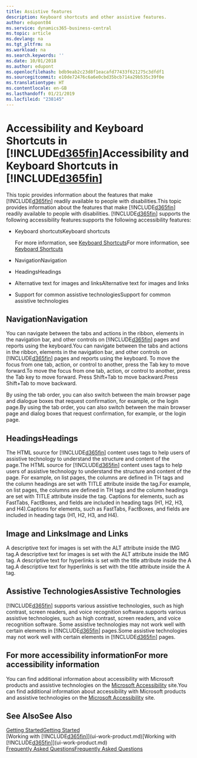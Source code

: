 ```yaml
---
title: Assistive features
description: Keyboard shortcuts and other assistive features.
author: edupont04
ms.service: dynamics365-business-central
ms.topic: article
ms.devlang: na
ms.tgt_pltfrm: na
ms.workload: na
ms.search.keywords: ''
ms.date: 10/01/2018
ms.author: edupont
ms.openlocfilehash: bdb9eab2c23d8f1eacafd77433f621275c3dfdf1
ms.sourcegitcommit: e10de72476c6a6e0cbd35bcb714a29b535c39f0e
ms.translationtype: HT
ms.contentlocale: en-GB
ms.lasthandoff: 01/21/2019
ms.locfileid: "238145"
---
```

# <a name="accessibility-and-keyboard-shortcuts-in-included365finincludesd365finmdmd"></a><span data-ttu-id="d1d87-103">Accessibility and Keyboard Shortcuts in [!INCLUDE[d365fin](includes/d365fin_md.md)]</span><span class="sxs-lookup"><span data-stu-id="d1d87-103">Accessibility and Keyboard Shortcuts in [!INCLUDE[d365fin](includes/d365fin_md.md)]</span></span>
<span data-ttu-id="d1d87-104">This topic provides information about the features that make [!INCLUDE[d365fin](includes/d365fin_md.md)] readily available to people with disabilities.</span><span class="sxs-lookup"><span data-stu-id="d1d87-104">This topic provides information about the features that make [!INCLUDE[d365fin](includes/d365fin_md.md)] readily available to people with disabilities.</span></span> [!INCLUDE[d365fin](includes/d365fin_md.md)] <span data-ttu-id="d1d87-105">supports the following accessibility features:</span><span class="sxs-lookup"><span data-stu-id="d1d87-105">supports the following accessibility features:</span></span>  

-   <span data-ttu-id="d1d87-106">Keyboard shortcuts</span><span class="sxs-lookup"><span data-stu-id="d1d87-106">Keyboard shortcuts</span></span>

    <span data-ttu-id="d1d87-107">For more information, see [Keyboard Shortcuts](keyboard-shortcuts.md)</span><span class="sxs-lookup"><span data-stu-id="d1d87-107">For more information, see [Keyboard Shortcuts](keyboard-shortcuts.md)</span></span>

-   <span data-ttu-id="d1d87-108">Navigation</span><span class="sxs-lookup"><span data-stu-id="d1d87-108">Navigation</span></span>  

-   <span data-ttu-id="d1d87-109">Headings</span><span class="sxs-lookup"><span data-stu-id="d1d87-109">Headings</span></span>  

-   <span data-ttu-id="d1d87-110">Alternative text for images and links</span><span class="sxs-lookup"><span data-stu-id="d1d87-110">Alternative text for images and links</span></span>  

-   <span data-ttu-id="d1d87-111">Support for common assistive technologies</span><span class="sxs-lookup"><span data-stu-id="d1d87-111">Support for common assistive technologies</span></span>  

<!-- moved to separate article
##  <a name="Keyboard"></a> Keyboard Shortcuts in the browser
 [!INCLUDE[d365fin](includes/d365fin_md.md)] supports the keyboard shortcuts that are supported by most web browsers. The keyboard shortcuts described here refer to the U.S. keyboard layout. The layout of the keys on other keyboards may not correspond exactly to the keys on a U.S. keyboard.  

|To do this|Press|  
|----------------|-----------|  
|To move focus to the next or previous control or element on a page, such as buttons, fields, or items in a list.|Tab, Shift+Tab|  
|To enable or access the element or control that is in focus.|Enter|  
|To scroll items up and down in a list.|Up Arrow, Down Arrow|  
|To scroll columns of an item left and right in a list.|Left Arrow, Right Arrow|  
|To open a drop-down list or look up a value for a field.|Alt+Down Arrow|  
|To move focus to the next element outside the list.|Ctrl + Enter|  
|To see the transactions that resulted in a calculated value in a field.|Alt+Right Arrow|  

-->

##  <a name="Navigation"></a> <span data-ttu-id="d1d87-112">Navigation</span><span class="sxs-lookup"><span data-stu-id="d1d87-112">Navigation</span></span>  
 <span data-ttu-id="d1d87-113">You can navigate between the tabs and actions in the ribbon, elements in the navigation bar, and other controls on [!INCLUDE[d365fin](includes/d365fin_md.md)] pages and reports using the keyboard.</span><span class="sxs-lookup"><span data-stu-id="d1d87-113">You can navigate between the tabs and actions in the ribbon, elements in the navigation bar, and other controls on [!INCLUDE[d365fin](includes/d365fin_md.md)] pages and reports using the keyboard.</span></span> <span data-ttu-id="d1d87-114">To move the focus from one tab, action, or control to another, press the Tab key to move forward.</span><span class="sxs-lookup"><span data-stu-id="d1d87-114">To move the focus from one tab, action, or control to another, press the Tab key to move forward.</span></span> <span data-ttu-id="d1d87-115">Press Shift+Tab to move backward.</span><span class="sxs-lookup"><span data-stu-id="d1d87-115">Press Shift+Tab to move backward.</span></span>  

 <span data-ttu-id="d1d87-116">By using the tab order, you can also switch between the main browser page and dialogue boxes that request confirmation, for example, or the login page.</span><span class="sxs-lookup"><span data-stu-id="d1d87-116">By using the tab order, you can also switch between the main browser page and dialog boxes that request confirmation, for example, or the login page.</span></span>  

##  <a name="Headings"></a> <span data-ttu-id="d1d87-117">Headings</span><span class="sxs-lookup"><span data-stu-id="d1d87-117">Headings</span></span>  
 <span data-ttu-id="d1d87-118">The HTML source for [!INCLUDE[d365fin](includes/d365fin_md.md)] content uses tags to help users of assistive technology to understand the structure and content of the page.</span><span class="sxs-lookup"><span data-stu-id="d1d87-118">The HTML source for [!INCLUDE[d365fin](includes/d365fin_md.md)] content uses tags to help users of assistive technology to understand the structure and content of the page.</span></span> <span data-ttu-id="d1d87-119">For example, on list pages, the columns are defined in TH tags and the column headings are set with TITLE attribute inside the tag.</span><span class="sxs-lookup"><span data-stu-id="d1d87-119">For example, on list pages, the columns are defined in TH tags and the column headings are set with TITLE attribute inside the tag.</span></span> <span data-ttu-id="d1d87-120">Captions for elements, such as FastTabs, FactBoxes, and fields are included in heading tags (H1, H2, H3, and H4).</span><span class="sxs-lookup"><span data-stu-id="d1d87-120">Captions for elements, such as FastTabs, FactBoxes, and fields are included in heading tags (H1, H2, H3, and H4).</span></span>  

##  <a name="Images"></a> <span data-ttu-id="d1d87-121">Image and Links</span><span class="sxs-lookup"><span data-stu-id="d1d87-121">Image and Links</span></span>  
 <span data-ttu-id="d1d87-122">A descriptive text for images is set with the ALT attribute inside the IMG tag.</span><span class="sxs-lookup"><span data-stu-id="d1d87-122">A descriptive text for images is set with the ALT attribute inside the IMG tag.</span></span> <span data-ttu-id="d1d87-123">A descriptive text for hyperlinks is set with the title attribute inside the A tag.</span><span class="sxs-lookup"><span data-stu-id="d1d87-123">A descriptive text for hyperlinks is set with the title attribute inside the A tag.</span></span>  

##  <a name="AssistiveTech"></a> <span data-ttu-id="d1d87-124">Assistive Technologies</span><span class="sxs-lookup"><span data-stu-id="d1d87-124">Assistive Technologies</span></span>  
[!INCLUDE[d365fin](includes/d365fin_md.md)] <span data-ttu-id="d1d87-125">supports various assistive technologies, such as high contrast, screen readers, and voice recognition software.</span><span class="sxs-lookup"><span data-stu-id="d1d87-125">supports various assistive technologies, such as high contrast, screen readers, and voice recognition software.</span></span> <span data-ttu-id="d1d87-126">Some assistive technologies may not work well with certain elements in [!INCLUDE[d365fin](includes/d365fin_md.md)] pages.</span><span class="sxs-lookup"><span data-stu-id="d1d87-126">Some assistive technologies may not work well with certain elements in [!INCLUDE[d365fin](includes/d365fin_md.md)] pages.</span></span>  

## <a name="for-more-accessibility-information"></a><span data-ttu-id="d1d87-127">For more accessibility information</span><span class="sxs-lookup"><span data-stu-id="d1d87-127">For more accessibility information</span></span>  
<span data-ttu-id="d1d87-128">You can find additional information about accessibility with Microsoft products and assistive technologies on the [Microsoft Accessibility](https://go.microsoft.com/fwlink/?LinkId=262160) site.</span><span class="sxs-lookup"><span data-stu-id="d1d87-128">You can find additional information about accessibility with Microsoft products and assistive technologies on the [Microsoft Accessibility](https://go.microsoft.com/fwlink/?LinkId=262160) site.</span></span>

## <a name="see-also"></a><span data-ttu-id="d1d87-129">See Also</span><span class="sxs-lookup"><span data-stu-id="d1d87-129">See Also</span></span>
[<span data-ttu-id="d1d87-130">Getting Started</span><span class="sxs-lookup"><span data-stu-id="d1d87-130">Getting Started</span></span>](product-get-started.md)  
<span data-ttu-id="d1d87-131">[Working with [!INCLUDE[d365fin](includes/d365fin_md.md)]](ui-work-product.md)</span><span class="sxs-lookup"><span data-stu-id="d1d87-131">[Working with [!INCLUDE[d365fin](includes/d365fin_md.md)]](ui-work-product.md)</span></span>  
[<span data-ttu-id="d1d87-132">Frequently Asked Questions</span><span class="sxs-lookup"><span data-stu-id="d1d87-132">Frequently Asked Questions</span></span>](across-faq.md)  
